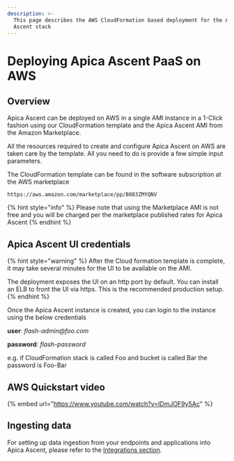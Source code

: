 ```yaml
---
description: >-
  This page describes the AWS CloudFormation based deployment for the Apica
  Ascent stack
---
```


# Deploying Apica Ascent PaaS on AWS

## Overview

Apica Ascent can be deployed on AWS in a single AMI instance in a 1-Click fashion using our CloudFormation template and the Apica Ascent AMI from the Amazon Marketplace.

All the resources required to create and configure Apica Ascent on AWS are taken care by the template. All you need to do is provide a few simple input parameters.

The CloudFormation template can be found in the software subscription at the AWS marketplace

```
https://aws.amazon.com/marketplace/pp/B083ZMYQNV
```

{% hint style="info" %}
Please note that using the Marketplace AMI is not free and you will be charged per the marketplace published rates for Apica Ascent
{% endhint %}

## Apica Ascent UI credentials <a href="#default-user-and-password" id="default-user-and-password"></a>

{% hint style="warning" %}
After the Cloud formation template is complete, it may take several minutes for the UI to be available on the AMI.

The deployment exposes the UI on an http port by default. You can install an ELB to front the UI via https. This is the recommended production setup.
{% endhint %}

Once the Apica Ascent instance is created, you can login to the instance using the below credentials

**user**: _flash-admin@foo.com_

**password**: _flash-password_

e.g. if CloudFormation stack is called Foo and bucket is called Bar the password is Foo-Bar

## AWS Quickstart video

{% embed url="https://www.youtube.com/watch?v=IDmJOF9y5Ac" %}

## Ingesting data

For setting up data ingestion from your endpoints and applications into Apica Ascent, please refer to the [Integrations section](../../integrations/overview/).
